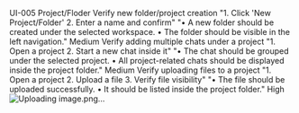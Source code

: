 UI-005	Project/Floder	Verify new folder/project creation	"1. Click 'New Project/Folder' 
2. Enter a name and confirm"	"• A new folder should be created under the selected workspace. 
• The folder should be visible in the left navigation."	Medium
		Verify adding multiple chats under a project	"1. Open a project 
2. Start a new chat inside it"	"• The chat should be grouped under the selected project. 
• All project-related chats should be displayed inside the project folder."	Medium
		Verify uploading files to a project	"1. Open a project 
2. Upload a file 
3. Verify file visibility"	"• The file should be uploaded successfully. 
• It should be listed inside the project folder."	High
![Uploading image.png…]()
